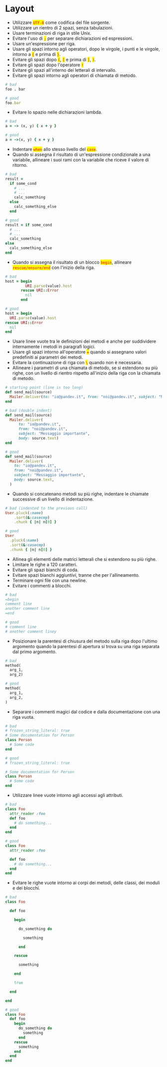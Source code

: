 # Layout

* Utilizzare <mark style="color:red;">`UTF-8`</mark> come codifica del file sorgente.&#x20;
* Utilizzare un rientro di 2 spazi, senza tabulazioni.&#x20;
* Usare terminazioni di riga in stile Unix.&#x20;
* Evitare l'uso di <mark style="color:red;">`;`</mark> per separare dichiarazioni ed espressioni.&#x20;
* Usare un'espressione per riga.&#x20;
* Usare gli spazi intorno agli operatori, dopo le virgole, i punti e le virgole, intorno a <mark style="color:red;">`{`</mark> e prima di <mark style="color:red;">`}`</mark>.&#x20;
* Evitare gli spazi dopo <mark style="color:red;">`(`</mark>, <mark style="color:red;">`[`</mark> e prima di <mark style="color:red;">`]`</mark>, <mark style="color:red;">`)`</mark>.&#x20;
* Evitare gli spazi dopo l'operatore <mark style="color:red;">`!`</mark>&#x20;
* Evitare gli spazi all'interno dei letterali di intervallo.&#x20;
* Evitare gli spazi intorno agli operatori di chiamata di metodo.

```ruby
# bad
foo . bar

# good
foo.bar
```

* Evitare lo spazio nelle dichiarazioni lambda.

```ruby
# bad
a = -> (x, y) { x + y }

# good
a = ->(x, y) { x + y }
```

* Indentare <mark style="color:red;">`when`</mark> allo stesso livello del <mark style="color:red;">`case`</mark>.&#x20;
* Quando si assegna il risultato di un'espressione condizionale a una variabile, allineare i suoi rami con la variabile che riceve il valore di ritorno.

```ruby
# bad
result =
  if some_cond
    # ...
    # ...
    calc_something
  else
    calc_something_else
  end

# good
result = if some_cond
  # ...
  # ...
  calc_something
else
  calc_something_else
end
```

* Quando si assegna il risultato di un blocco <mark style="color:red;">`begin`</mark>, allineare <mark style="color:red;">`rescue/ensure/end`</mark> con l'inizio della riga.

```ruby
# bad
host = begin
         URI.parse(value).host
       rescue URI::Error
         nil
       end

# good
host = begin
  URI.parse(value).host
rescue URI::Error
  nil
end
```

* Usare linee vuote tra le definizioni dei metodi e anche per suddividere internamente i metodi in paragrafi logici.&#x20;
* Usare gli spazi intorno all'operatore <mark style="color:red;">`=`</mark> quando si assegnano valori predefiniti ai parametri dei metodi.&#x20;
* Evitare la continuazione di riga con <mark style="color:red;">`\`</mark> quando non è necessaria.&#x20;
* Allineare i parametri di una chiamata di metodo, se si estendono su più righe, con un livello di rientro rispetto all'inizio della riga con la chiamata di metodo.

```ruby
# starting point (line is too long)
def send_mail(source)
  Mailer.deliver(to: "io@pandev.it", from: "noi@pandev.it", subject: "Messaggio importante", body: source.text)
end

# bad (double indent)
def send_mail(source)
  Mailer.deliver(
      to: "io@pandev.it",
      from: "noi@pandev.it",
      subject: "Messaggio importante",
      body: source.text)
end

# good
def send_mail(source)
  Mailer.deliver(
    to: "io@pandev.it",
    from: "noi@pandev.it",
    subject: "Messaggio importante",
    body: source.text,
  )
```

* Quando si concatenano metodi su più righe, indentare le chiamate successive di un livello di indentazione.

```ruby
# bad (indented to the previous call)
User.pluck(:name)
    .sort(&:casecmp)
    .chunk { |n| n[0] }

# good
User
  .pluck(:name)
  .sort(&:casecmp)
  .chunk { |n| n[0] }
```

* Allinea gli elementi delle matrici letterali che si estendono su più righe.&#x20;
* Limitare le righe a 120 caratteri.&#x20;
* Evitare gli spazi bianchi di coda.&#x20;
* Evitare spazi bianchi aggiuntivi, tranne che per l'allineamento.&#x20;
* Terminare ogni file con una newline.&#x20;
* Evitare i commenti a blocchi.

```ruby
# bad
=begin
comment line
another comment line
=end

# good
# comment line
# another comment liney
```

* Posizionare la parentesi di chiusura del metodo sulla riga dopo l'ultimo argomento quando la parentesi  di apertura si trova su una riga separata dal primo argomento.

```ruby
# bad
method(
  arg_1,
  arg_2)

# good
method(
  arg_1,
  arg_2,
)
```

* Separare i commenti magici dal codice e dalla documentazione con una riga vuota.

```ruby
# bad
# frozen_string_literal: true
# Some documentation for Person
class Person
  # Some code
end

# good
# frozen_string_literal: true

# Some documentation for Person
class Person
  # Some code
end
```

* Utilizzare linee vuote intorno agli accessi agli attributi.

```ruby
# bad
class Foo
  attr_reader :foo
  def foo
    # do something...
  end
end

# good
class Foo
  attr_reader :foo

  def foo
    # do something...
  end
end
```

* Evitare le righe vuote intorno ai corpi dei metodi, delle classi, dei moduli e dei blocchi.

```ruby
# bad
class Foo

  def foo

    begin

      do_something do

        something

      end

    rescue

      something

    end

    true

  end

end

# good
class Foo
  def foo
    begin
      do_something do
        something
      end
    rescue
      something
    end
  end
end
```
